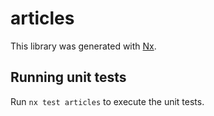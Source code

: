 # articles

This library was generated with [Nx](https://nx.dev).

## Running unit tests

Run `nx test articles` to execute the unit tests.

